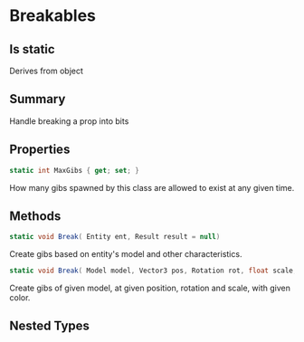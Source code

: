 # Breakables

## Is static
Derives from object

## Summary

Handle breaking a prop into bits
## Properties

```c#
static int MaxGibs { get; set; } 
```
How many gibs spawned by this class are allowed to exist at any given time.
## Methods

```c#
static void Break( Entity ent, Result result = null) 
```
Create gibs based on entity's model and other characteristics.
```c#
static void Break( Model model, Vector3 pos, Rotation rot, float scale, Color color, Result result = null, PhysicsBody sourcePhysics = null) 
```
Create gibs of given model, at given position, rotation and scale, with given color.
## Nested Types

